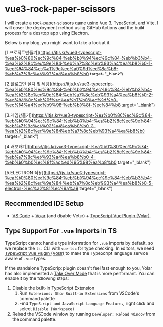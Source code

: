 # vue3-rock-paper-scissors

I will create a rock-paper-scissors game using Vue 3, TypeScript, and Vite. I will cover the deployment method using GitHub Actions and the build process for a desktop app using Electron.

Below is my blog, you might want to take a look at it.

[1.프로젝트만들기](https://itjs.kr/vue3-typescript-%ea%b0%80%ec%9c%84-%eb%b0%94%ec%9c%84-%eb%b3%b4-%ea%b2%8c%ec%9e%84-%eb%a7%8c%eb%93%a4%ea%b8%b0-1-%ed%94%84%eb%a1%9c%ec%a0%9d%ed%8a%b8-%eb%a7%8c%eb%93%a4%ea%b8%b0 target="_blank")

[2.플로그인 설치 및 세팅](https://itjs.kr/vue3-typescript-%ea%b0%80%ec%9c%84-%eb%b0%94%ec%9c%84-%eb%b3%b4-%ea%b2%8c%ec%9e%84-%eb%a7%8c%eb%93%a4%ea%b8%b0-2-%ed%94%8c%eb%9f%ac%ea%b7%b8%ec%9d%b8-%ec%84%a4%ec%b9%98-%eb%b0%8f-%ec%84%b8 target="_blank")

[3.게임만들기](https://itjs.kr/vue3-typescript-%ea%b0%80%ec%9c%84-%eb%b0%94%ec%9c%84-%eb%b3%b4-%ea%b2%8c%ec%9e%84-%eb%a7%8c%eb%93%a4%ea%b8%b0-3-%ea%b2%8c%ec%9e%84%eb%a7%8c%eb%93%a4%ea%b8%b0 target="_blank")

[4.배포하기](https://itjs.kr/vue3-typescript-%ea%b0%80%ec%9c%84-%eb%b0%94%ec%9c%84-%eb%b3%b4-%ea%b2%8c%ec%9e%84-%eb%a7%8c%eb%93%a4%ea%b8%b0-4-%eb%b0%b0%ed%8f%ac%ed%95%98%ea%b8%b0 target="_blank")

[5.ELECTRON 적용](https://itjs.kr/vue3-typescript-%ea%b0%80%ec%9c%84-%eb%b0%94%ec%9c%84-%eb%b3%b4-%ea%b2%8c%ec%9e%84-%eb%a7%8c%eb%93%a4%ea%b8%b0-5-electron-%ec%a0%81%ec%9a%a9 target="_blank")

## Recommended IDE Setup

- [VS Code](https://code.visualstudio.com/) + [Volar](https://marketplace.visualstudio.com/items?itemName=Vue.volar) (and disable Vetur) + [TypeScript Vue Plugin (Volar)](https://marketplace.visualstudio.com/items?itemName=Vue.vscode-typescript-vue-plugin).

## Type Support For `.vue` Imports in TS

TypeScript cannot handle type information for `.vue` imports by default, so we replace the `tsc` CLI with `vue-tsc` for type checking. In editors, we need [TypeScript Vue Plugin (Volar)](https://marketplace.visualstudio.com/items?itemName=Vue.vscode-typescript-vue-plugin) to make the TypeScript language service aware of `.vue` types.

If the standalone TypeScript plugin doesn't feel fast enough to you, Volar has also implemented a [Take Over Mode](https://github.com/johnsoncodehk/volar/discussions/471#discussioncomment-1361669) that is more performant. You can enable it by the following steps:

1. Disable the built-in TypeScript Extension
   1. Run `Extensions: Show Built-in Extensions` from VSCode's command palette
   2. Find `TypeScript and JavaScript Language Features`, right click and select `Disable (Workspace)`
2. Reload the VSCode window by running `Developer: Reload Window` from the command palette.

